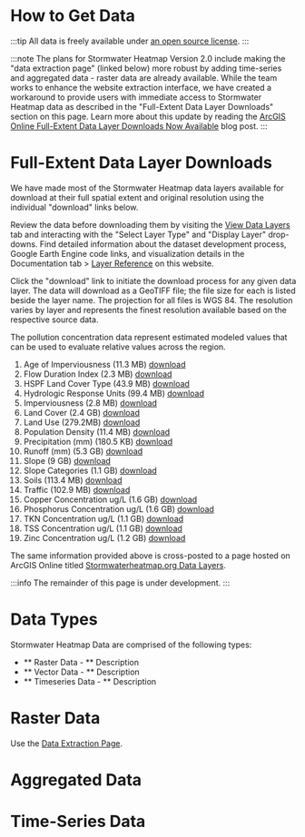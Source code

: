 How to Get Data
==========

:::tip 
All data is freely available under [an open source license](/docs/license). 
::: 

:::note
The plans for Stormwater Heatmap Version 2.0 include making the "data extraction page" (linked below) more robust by adding time-series and aggregated data - raster data are already available. While the team works to enhance the website extraction interface, we have created a workaround to provide users with immediate access to Stormwater Heatmap data as described in the "Full-Extent Data Layer Downloads" section on this page. Learn more about this update by reading the [ArcGIS Online Full-Extent Data Layer Downloads Now Available](https://www.stormwaterheatmap.org/blog/feature-announcement-ago) blog post.
:::

# Full-Extent Data Layer Downloads

We have made most of the Stormwater Heatmap data layers available for download at their full spatial extent and original resolution using the individual "download" links below.

Review the data before downloading them by visiting the [View Data Layers](https://www.stormwaterheatmap.org/) tab and interacting with the "Select Layer Type" and "Display Layer" drop-downs. Find detailed information about the dataset development process, Google Earth Engine code links, and visualization details in the Documentation tab > [Layer Reference](https://www.stormwaterheatmap.org/docs/category/DataLayers/) on this website. 

Click the "download" link to initiate the download process for any given data layer. The data will download as a GeoTIFF file; the file size for each is listed beside the layer name. The projection for all files is WGS 84. The resolution varies by layer and represents the finest resolution available based on the respective source data. 

The pollution concentration data represent estimated modeled values that can be used to evaluate relative values across the region.

1. Age of Imperviousness (11.3 MB) [download](https://storage.googleapis.com/live_data_layers/rasters/Age_of_Imperviousness.tif)
2. Flow Duration Index (2.3 MB) [download](https://storage.googleapis.com/live_data_layers/rasters/Flow_Duration_Index.tif)
3. HSPF Land Cover Type (43.9 MB) [download](https://storage.googleapis.com/live_data_layers/rasters/HSPF_Land_Cover_Type.tif)
4. Hydrologic Response Units (99.4 MB) [download](https://storage.googleapis.com/live_data_layers/rasters/Hydrologic_Response_Units.tif)
5. Imperviousness (2.8 MB) [download](https://storage.googleapis.com/live_data_layers/rasters/Imperviousness.tif)
6. Land Cover (2.4 GB) [download](https://storage.googleapis.com/live_data_layers/rasters/Land_Cover.tif)
7. Land Use (279.2MB) [download](https://storage.googleapis.com/live_data_layers/rasters/Land_Use.tif)
8. Population Density (11.4 MB) [download](https://storage.googleapis.com/live_data_layers/rasters/Population_Density.tif)
9. Precipitation (mm) (180.5 KB) [download](https://storage.googleapis.com/live_data_layers/rasters/Precipitation_mm.tif)
10. Runoff (mm) (5.3 GB) [download](https://storage.googleapis.com/live_data_layers/rasters/Runoff_mm.tif)
11. Slope (9 GB) [download](https://storage.googleapis.com/live_data_layers/rasters/Slope.tif)
12. Slope Categories (1.1 GB) [download](https://storage.googleapis.com/live_data_layers/rasters/Slope_Categories.tif)
13. Soils (113.4 MB) [download](https://storage.googleapis.com/live_data_layers/rasters/Soils.tif)
14. Traffic (102.9 MB) [download](https://storage.googleapis.com/live_data_layers/rasters/Traffic.tif)
15. Copper Concentration ug/L (1.6 GB) [download](https://storage.googleapis.com/live_data_layers/rasters/Total_Copper_Concentration.tif)
16. Phosphorus Concentration ug/L (1.6 GB) [download](https://storage.googleapis.com/live_data_layers/rasters/Total_Phosphorus_Concentration.tif)
17. TKN Concentration ug/L (1.1 GB) [download](https://storage.googleapis.com/live_data_layers/rasters/Total_Kjeldahl_Nitrogen_Concentration.tif)
18. TSS Concentration ug/L (1.1 GB) [download](https://storage.googleapis.com/live_data_layers/rasters/Total_Suspended_Solids_Concentration.tif)
19. Zinc Concentration ug/L (1.2 GB) [download](https://storage.googleapis.com/live_data_layers/rasters/Total_Zinc_Concentration.tif)

The same information provided above is cross-posted to a page hosted on ArcGIS Online titled [Stormwaterheatmap.org Data Layers](https://tnc.maps.arcgis.com/home/item.html?id=01c5aecf684e4d739048acdcf8e898af). 

:::info
The remainder of this page is under development.
:::

# Data Types 

Stormwater Heatmap Data are comprised of the following types:

* ** Raster Data  - ** Description
* ** Vector Data - ** Description
* ** Timeseries Data - ** Description

# Raster Data 

Use the [Data Extraction Page](/get_spatial_data). 

# Aggregated Data 

# Time-Series Data 
